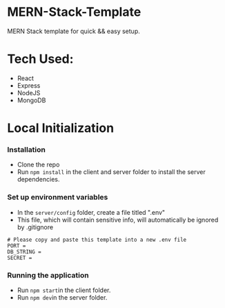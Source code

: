 # MERN-Stack-Template
 MERN Stack template for quick && easy setup.

# Tech Used:
- React
- Express
- NodeJS
- MongoDB

# Local Initialization
### Installation
- Clone the repo
- Run ```npm install``` in the client and server folder to install the server dependencies.

### Set up environment variables
- In the ```server/config``` folder, create a file titled ".env"
- This file, which will contain sensitive info, will automatically be ignored by .gitignore


```
# Please copy and paste this template into a new .env file
PORT = 
DB_STRING = 
SECRET = 
```
  
### Running the application
- Run ```npm start```in the client folder.
- Run ```npm dev```in the server folder.
